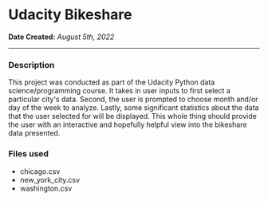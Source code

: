 # Udacity Bikeshare
**Date Created:** *August 5th, 2022*
___
### Description
This project was conducted as part of the Udacity Python data science/programming course. It takes in user inputs to
first select a particular city's data. Second, the user is prompted to choose month and/or day of the week to analyze.
Lastly, some significant statistics about the data that the user selected for will be displayed. This whole thing should
provide the user with an interactive and hopefully helpful view into the bikeshare data presented.

### Files used
- chicago.csv
- new_york_city.csv
- washington.csv